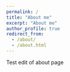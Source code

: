 ```yaml
---
permalink: /
title: "About me"
excerpt: "About me"
author_profile: true
redirect_from: 
  - /about/
  - /about.html
---
```


Test edit of about page
